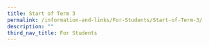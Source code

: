 ```yaml
---
title: Start of Term 3
permalink: /information-and-links/For-Students/Start-of-Term-3/
description: ""
third_nav_title: For Students
---
```

